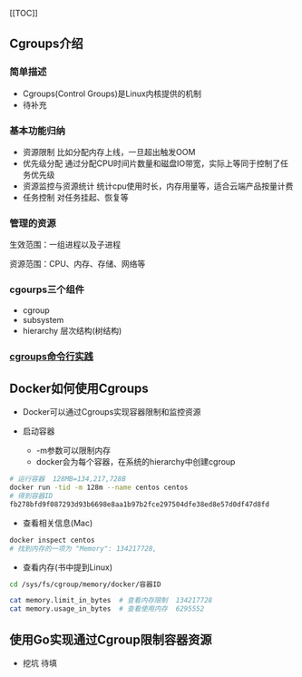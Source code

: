 [[TOC]]

## Cgroups介绍

### 简单描述

- Cgroups(Control Groups)是Linux内核提供的机制
- 待补充

### 基本功能归纳

- 资源限制 比如分配内存上线，一旦超出触发OOM
- 优先级分配 通过分配CPU时间片数量和磁盘IO带宽，实际上等同于控制了任务优先级
- 资源监控与资源统计 统计cpu使用时长，内存用量等，适合云端产品按量计费
- 任务控制 对任务挂起、恢复等

### 管理的资源

生效范围：一组进程以及子进程

资源范围：CPU、内存、存储、网络等

### cgourps三个组件
- cgroup
- subsystem
- hierarchy 层次结构(树结构)

### [cgroups命令行实践](./cgroup-cli.md)

## Docker如何使用Cgroups

- Docker可以通过Cgroups实现容器限制和监控资源

- 启动容器
  - -m参数可以限制内存
  - docker会为每个容器，在系统的hierarchy中创建cgroup

```bash
# 运行容器  128MB=134,217,728B
docker run -tid -m 128m --name centos centos
# 得到容器ID
fb278bfd9f087293d93b6698e8aa1b97b2fce297504dfe38ed8e57d0df47d8fd
```

- 查看相关信息(Mac)

```bash
docker inspect centos
# 找到内存的一项为 "Memory": 134217728,
```

- 查看内存(书中提到Linux)

```bash
cd /sys/fs/cgroup/memory/docker/容器ID

cat memory.limit_in_bytes  # 查看内存限制  134217728
cat memory.usage_in_bytes  # 查看使用内存  6295552
```

## 使用Go实现通过Cgroup限制容器资源

- 挖坑 待填
